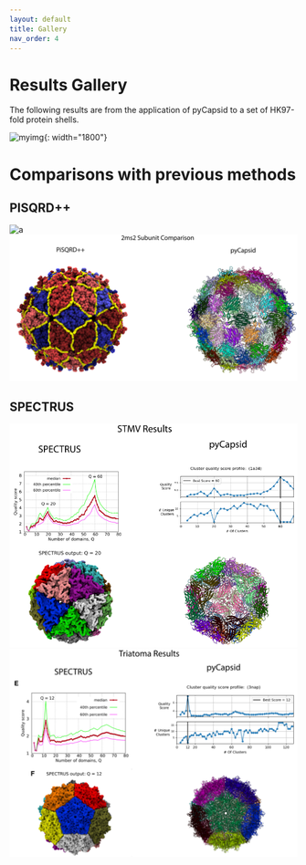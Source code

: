 ```yaml
---
layout: default
title: Gallery
nav_order: 4
---
```


# Results Gallery

The following results are from the application of pyCapsid to a set of HK97-fold protein shells. 

![myimg](figure_complete_capsid_gallery.png){: width="1800"}

# Comparisons with previous methods
## PISQRD++
![a](ccmv_comparison.svg)
![b](pisqrd_comparison_2ms2.svg)

## SPECTRUS
![c](spectrus_comparison_1a34.svg)
![d](spectrus_comparison_3nap.svg)
